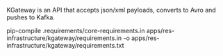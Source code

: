 KGateway is an API that accepts json/xml payloads,
converts to Avro and pushes to Kafka.

pip-compile .requirements/core-requirements.in apps/res-infrastructure/kgateway/requirements.in -o apps/res-infrastructure/kgateway/requirements.txt
